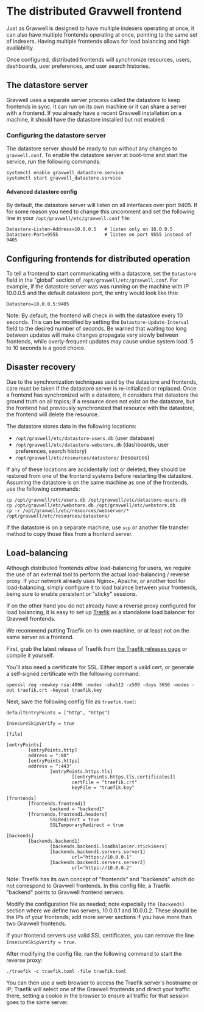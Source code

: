 # The distributed Gravwell frontend

Just as Gravwell is designed to have multiple indexers operating at once, it can also have multiple frontends operating at once, pointing to the same set of indexers. Having multiple frontends allows for load balancing and high availability.

Once configured, distributed frontends will synchronize resources, users, dashboards, user preferences, and user search histories.

## The datastore server

Gravwell uses a separate server process called the datastore to keep frontends in sync. It can run on its own machine or it can share a server with a frontend. If you already have a recent Gravwell installation on a machine, it should have the datastore installed but not enabled.

### Configuring the datastore server

The datastore server should be ready to run without any changes to `gravwell.conf`. To enable the datastore server at boot-time and start the service, run the following commands:

```
systemctl enable gravwell_datastore.service
systemctl start gravwell_datastore.service
```

#### Advanced datastore config

By default, the datastore server will listen on all interfaces over port 9405. If for some reason you need to change this uncomment and set the following line in your `/opt/gravwell/etc/gravwell.conf` file:

```
Datastore-Listen-Address=10.0.0.5	# listen only on 10.0.0.5
Datastore-Port=9555					# listen on port 9555 instead of 9405
```

## Configuring frontends for distributed operation

To tell a frontend to start communicating with a datastore, set the `Datastore` field in the "global" section of `/opt/gravwell/etc/gravwell.conf`. For example, if the datastore server was was running on the machine with IP 10.0.0.5 and the default datastore port, the entry would look like this:

```
Datastore=10.0.0.5:9405
```

Note: By default, the frontend will check in with the datastore every 10 seconds. This can be modified by setting the `Datastore-Update-Interval` field to the desired number of seconds. Be warned that waiting too long between updates will make changes propagate very slowly between frontends, while overly-frequent updates may cause undue system load. 5 to 10 seconds is a good choice.

## Disaster recovery

Due to the synchronization techniques used by the datastore and frontends, care must be taken if the datastore server is re-initialized or replaced. Once a frontend has synchronized with a datastore, it considers that datastore the ground truth on all topics; if a resource does not exist on the datastore, but the frontend had previously synchronized that resource with the datastore, the frontend will delete the resource.

The datastore stores data in the following locations:

* `/opt/gravwell/etc/datastore-users.db` (user database)
* `/opt/gravwell/etc/datastore-webstore.db` (dashboards, user preferences, search history)
* `/opt/gravwell/etc/resources/datastore/` (resources)

If any of these locations are accidentally lost or deleted, they should be restored from one of the frontend systems before restarting the datastore. Assuming the datastore is on the same machine as one of the frontends, use the following commands:

```
cp /opt/gravwell/etc/users.db /opt/gravwell/etc/datastore-users.db
cp /opt/gravwell/etc/webstore.db /opt/gravwell/etc/webstore.db
cp -r /opt/gravwell/etc/resources/webserver/* /opt/gravwell/etc/resources/datastore/
```

If the datastore is on a separate machine, use `scp` or another file transfer method to copy those files from a frontend server.

## Load-balancing

Although distributed frontends *allow* load-balancing for users, we require the use of an external tool to perform the actual load-balancing / reverse proxy. If your network already uses Nginx+, Apache, or another tool for load-balancing, simply configure it to load balance between your frontends, being sure to enable persistent or "sticky" sessions.

If on the other hand you do not already have a reverse proxy configured for load balancing, it is easy to set up [Træfik](https://traefik.io) as a standalone load balancer for Gravwell frontends.

We recommend putting Traefik on its own machine, or at least not on the same server as a frontend.

First, grab the latest release of Traefik from [the Traefik releases page](https://github.com/containous/traefik/releases) or compile it yourself.

You'll also need a certificate for SSL. Either import a valid cert, or generate a self-signed certificate with the following command:

```
openssl req -newkey rsa:4096 -nodes -sha512 -x509 -days 3650 -nodes -out traefik.crt -keyout traefik.key
```

Next, save the following config file as `traefik.toml`:

```
defaultEntryPoints = ["http", "https"]

InsecureSkipVerify = true

[file]

[entryPoints]
        [entryPoints.http]
        address = ":80"
        [entryPoints.https]
        address = ":443"
                [entryPoints.https.tls]
                        [[entryPoints.https.tls.certificates]]
                        certFile = "traefik.crt"
                        keyFile = "traefik.key"

[frontends]
        [frontends.frontend1]
                backend = "backend1"
        [frontends.frontend1.headers]
                SSLRedirect = true
                SSLTemporaryRedirect = true

[backends]
        [backends.backend1]
                [backends.backend1.loadbalancer.stickiness]
                [backends.backend1.servers.server1]
                        url="https://10.0.0.1"
                [backends.backend1.servers.server2]
                        url="https://10.0.0.2"
```

Note: Traefik has its own concept of "frontends" and "backends" which do not correspond to Gravwell frontends. In this config file, a Traefik "backend" points to Gravwell frontend servers.

Modify the configuration file as needed; note especially the `[backends]` section where we define two servers, 10.0.0.1 and 10.0.0.2. These should be the IPs of your frontends; add more server sections if you have more than two Gravwell frontends.

If your frontend servers use valid SSL certificates, you can remove the line `InsecureSkipVerify = true`.

After modifying the config file, run the following command to start the reverse proxy:

```
./traefik -c traefik.toml -file traefik.toml
```

You can then use a web browser to access the Traefik server's hostname or IP; Traefik will select one of the Gravwell frontends and direct your traffic there, setting a cookie in the browser to ensure all traffic for that session goes to the same server.

